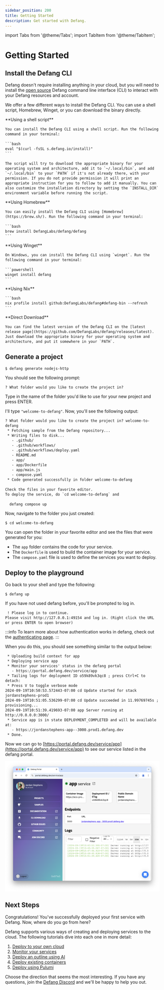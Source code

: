 ```yaml
---
sidebar_position: 200
title: Getting Started
description: Get started with Defang.
---
```


import Tabs from '@theme/Tabs';
import TabItem from '@theme/TabItem';

# Getting Started

## Install the Defang CLI

Defang doesn't require installing anything in your cloud, but you will need to install the [open source](https://github.com/DefangLabs/defang) Defang command line interface (CLI) to interact with your Defang resources and account.

We offer a few different ways to install the Defang CLI. You can use a shell script, Homebrew, Winget, or you can download the binary directly.


<Tabs>
  <TabItem value="bash" label="Shell">
    **Using a shell script**

    You can install the Defang CLI using a shell script. Run the following command in your terminal:

    ```bash
    eval "$(curl -fsSL s.defang.io/install)"
    ```

    The script will try to download the appropriate binary for your operating system and architecture, add it to `~/.local/bin`, and add `~/.local/bin` to your `PATH` if it's not already there, with your permission. If you do not provide permission it will print an appropriate instruction for you to follow to add it manually. You can also customize the installation directory by setting the `INSTALL_DIR` environment variable before running the script.
  </TabItem>
  <TabItem value="homebrew" label="Homebrew" default>
    **Using Homebrew**

    You can easily install the Defang CLI using [Homebrew](https://brew.sh/). Run the following command in your terminal:

    ```bash
    brew install DefangLabs/defang/defang
    ```
  </TabItem>
  <TabItem value="winget" label="Winget">
    **Using Winget**

    On Windows, you can install the Defang CLI using `winget`. Run the following command in your terminal:

    ```powershell
    winget install defang
    ```
  </TabItem>
  <TabItem value="nix" label="Nix">
    **Using Nix**

    ```bash
    nix profile install github:DefangLabs/defang#defang-bin --refresh
    ```
  </TabItem>
  <TabItem value="direct" label="Direct Download">
    **Direct Download**

    You can find the latest version of the Defang CLI on the [latest release page](https://github.com/DefangLabs/defang/releases/latest). Just download the appropriate binary for your operating system and architecture, and put it somewhere in your `PATH`.
  </TabItem>
</Tabs>

## Generate a project

```
$ defang generate nodejs-http
```

You should see the following prompt:
```
? What folder would you like to create the project in?
```
Type in the name of the folder you'd like to use for your new project and press ENTER.

I'll type `"welcome-to-defang"`. Now, you'll see the following output:

```
? What folder would you like to create the project in? welcome-to-defang
 * Fetching sample from the Defang repository...
 * Writing files to disk...
   - .github/
   - .github/workflows/
   - .github/workflows/deploy.yaml
   - README.md
   - app/
   - app/Dockerfile
   - app/main.js
   - compose.yaml
 * Code generated successfully in folder welcome-to-defang

Check the files in your favorite editor.
To deploy the service, do `cd welcome-to-defang` and

  defang compose up
```

Now, navigate to the folder you just created:

```
$ cd welcome-to-defang
```

You can open the folder in your favorite editor and see the files that were generated for you:
* The `app` folder contains the code for your service.
* The `Dockerfile` is used to build the container image for your service.
* The `compose.yaml` file is used to define the services you want to deploy.

## Deploy to the playground

Go back to your shell and type the following:

```
$ defang up
```

If you have not used defang before, you'll be prompted to log in.

```
 ! Please log in to continue.
Please visit http://127.0.0.1:49154 and log in. (Right click the URL or press ENTER to open browser)
```

:::info
To learn more about how authentication works in defang, check out the [authenticating page](/docs/concepts/authentication).
:::

When you do this, you should see something similar to the output below:

```
 * Uploading build context for app
 * Deploying service app
 * Monitor your services' status in the defang portal
   - https://portal.defang.dev/service/app
 * Tailing logs for deployment ID o59k89vk3qc8 ; press Ctrl+C to detach:
 * Press V to toggle verbose mode
2024-09-19T10:50:53.572443-07:00 cd Update started for stack jordanstephens-prod1
2024-09-19T10:51:05.536299-07:00 cd Update succeeded in 11.99769745s ; provisioning...
2024-09-19T10:51:39.419693-07:00 app Server running at http://0.0.0.0:3000/
 * Service app is in state DEPLOYMENT_COMPLETED and will be available at:
   - https://jordanstephens-app--3000.prod1.defang.dev
 * Done.
```

Now we can go to [https://portal.defang.dev/service/app](https://portal.defang.dev/service/app) to see our service listed in the defang portal.

![screenshot of the defang portal](/img/getting-started-portal.png)

## Next Steps

Congratulations! You've successfully deployed your first service with Defang. Now, where do you go from here?

Defang supports various ways of creating and deploying services to the cloud. The following tutorials dive into each one in more detail:

1. [Deploy to your own cloud](/docs/tutorials/deploy-to-your-cloud)
1. [Monitor your services](/docs/getting-started/monitor)
1. [Deploy an outline using AI](/docs/tutorials/generate-new-code-using-ai)
1. [Deploy existing containers](/docs/tutorials/deploy-container-using-the-cli)
1. [Deploy using Pulumi](/docs/tutorials/deploy-using-pulumi)

Choose the direction that seems the most interesting. If you have any questions, join the [Defang Discord](https://discord.gg/defang) and we'll be happy to help you out.
